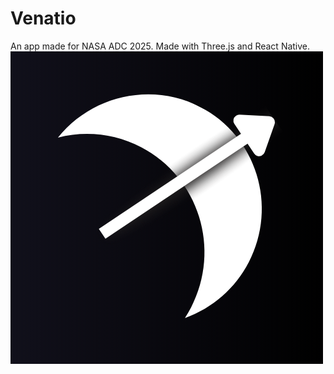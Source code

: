 # Venatio
An app made for NASA ADC 2025. Made with Three.js and React Native.
![Venatio Logo](assets/VenatioLogo.png)
